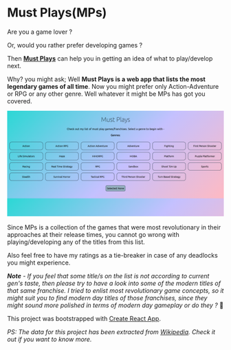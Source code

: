 # Must Plays(MPs)

Are you a game lover ?

Or, would you rather prefer developing games ?

Then **[Must Plays](https://mustplays.netlify.app/)** can help you in getting an idea of what to play/develop next.

Why? you might ask; Well **Must Plays is a web app that lists the most legendary games of all time**. Now you might prefer only Action-Adventure or RPG or any other genre. Well whatever it might be MPs has got you covered.

![must-plays-demo-img](./src/images/demos/demo1.png)

Since MPs is a collection of the games that were most revolutionary in their approaches at their release times, you cannot go wrong with playing/developing any of the titles from this list.

Also feel free to have my ratings as a tie-breaker in case of any deadlocks you might experience.

_**Note** - If you feel that some title/s on the list is not according to current gen's taste, then please try to have a look into some of the modern titles of that same franchise. I tried to enlist most revolutionary game concepts, so it might suit you to find modern day titles of those franchises, since they might sound more polished in terms of modern day gameplay or do they ?_ :thinking:

This project was bootstrapped with [Create React App](https://github.com/facebook/create-react-app).

_PS: The data for this project has been extracted from [Wikipedia](https://en.wikipedia.org/wiki/List_of_video_games_considered_the_best). Check it out if you want to know more._
